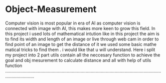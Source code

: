 # Object-Measurement
Computer vision is most popular  in era of AI as computer vision is connected with image with AI, this makes more keen to grow this field.
In this  project i used lots of mathematical intution like in this project the aim is to find its width and length of an image or live through web cam in order  to find point of an image to get the distance of it we used some basic mathe matical tricks to find them . i would like that u will understand. Here i split my project into 2 part utils contain all the neccesary function to achieve the goal and obj mesurement to calculate distance and all with help of utils function 
...................................................................................................................................................
